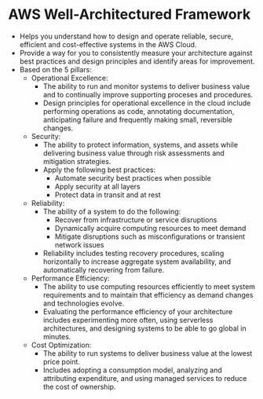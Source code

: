 # AWS Well-Architectured Framework
- Helps you understand how to design and operate reliable, secure, efficient and cost-effective systems in the AWS Cloud. 
- Provide a way for you to consistently measure your architecture against best practices and design principles and identify areas for improvement.
- Based on the 5 pillars:
    - Operational Excellence:
        - The ability to run and monitor systems to deliver business value and to continually improve supporting proceses and procedures.
        - Design principles for operational excellence in the cloud include performing operations as code, annotating documentation, anticipating failure and frequently making small, reversible changes.
    - Security:
        - The ability to protect information, systems, and assets while delivering business value through risk assessments and mitigation strategies.
        - Apply the following best practices:
            - Automate security best practices when possible
            - Apply security at all layers
            - Protect data in transit and at rest
    - Reliability:
        - The ability of a system to do the following:
            - Recover from infrastructure or service disruptions
            - Dynamically acquire computing resources to meet demand
            - Mitigate disruptions such as misconfigurations or transient network issues
        - Reliability includes testing recovery procedures, scaling horizontally to increase aggregate system availability, and automatically recovering from failure.
    - Performance Efficiency:
        - The ability to use computing resources efficiently to meet system requirements and to maintain that efficiency as demand changes and technologies evolve.
        - Evaluating the performance efficiency of your architecture includes experimenting more often, using serverless architectures, and designing systems to be able to go global in minutes.
    - Cost Optimization:
        - The ability to run systems to deliver business value at the lowest price point.
        - Includes adopting a consumption model, analyzing and attributing expenditure, and using managed services to reduce the cost of ownership. 